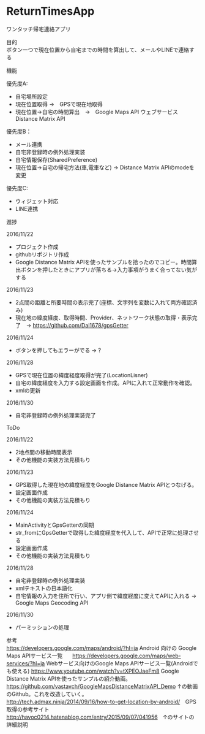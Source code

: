 # ReturnTimesApp
ワンタッチ帰宅連絡アプリ  

目的  
ボタン一つで現在位置から自宅までの時間を算出して、メールやLINEで連絡する  

機能  

優先度A:  

- 自宅場所設定
- 現在位置取得 →　GPSで現在地取得   
- 現在位置→自宅の時間算出　→　Google Maps API ウェブサービス Distance Matrix API  

優先度B：  

- メール連携  
- 自宅非登録時の例外処理実装  
- 自宅情報保存(SharedPreference)  
- 現在位置→自宅の帰宅方法(車,電車など) → Distance Matrix APIのmodeを変更

優先度C:  

- ウィジェット対応  
- LINE連携  

進捗  
  
2016/11/22  

- プロジェクト作成
- githubリポジトリ作成
- Google Distance Matrix APIを使ったサンプルを拾ったのでコピー。時間算出ボタンを押したときにアプリが落ちる→入力事項がうまく合ってない気がする  

2016/11/23  

- 2点間の距離と所要時間の表示完了(座標、文字列を変数に入れて両方確認済み)  
- 現在地の緯度経度、取得時間、Provider、ネットワーク状態の取得・表示完了　→ <https://github.com/Dai1678/gpsGetter>  

2016/11/24  

- ボタンを押してもエラーがでる → ?

2016/11/28  

- GPSで現在位置の緯度経度取得が完了(LocationLisner)  
- 自宅の緯度経度を入力する設定画面を作成。APIに入れて正常動作を確認。
- xmlの更新  

2016/11/30  

- 自宅非登録時の例外処理実装完了  

ToDo  
  
2016/11/22  

- 2地点間の移動時間表示  
- その他機能の実装方法見積もり  

2016/11/23  

- GPS取得した現在地の緯度経度をGoogle Distance Matrix APIとつなげる。  
- 設定画面作成  
- その他機能の実装方法見積もり  

2016/11/24  

- MainActivityとGpsGetterの同期  
- str_fromにGpsGetterで取得した緯度経度を代入して、APIで正常に処理させる  
- 設定画面作成  
- その他機能の実装方法見積もり  

2016/11/28  

- 自宅非登録時の例外処理実装
- xmlテキストの日本語化
- 自宅情報の入力を住所で行い、アプリ側で緯度経度に変えてAPIに入れる → Google Maps Geocoding API  

2016/11/30  

- パーミッションの処理  

参考  
https://developers.google.com/maps/android/?hl=ja Android 向けの Google Maps APIサービス一覧  　
https://developers.google.com/maps/web-services/?hl=ja Webサービス向けのGoogle Maps APIサービス一覧(Androidでも使える)
https://www.youtube.com/watch?v=tXPEOJaeFm8 Google Distance Matrix APIを使ったサンプルの紹介動画。  
https://github.com/vastavch/GoogleMapsDistanceMatrixAPI_Demo ↑の動画のGithub。これを改造していく。    
<http://tech.admax.ninja/2014/09/16/how-to-get-location-by-android/>　GPS取得の参考サイト    
<http://havoc0214.hatenablog.com/entry/2015/09/07/041956>　↑のサイトの詳細説明    
